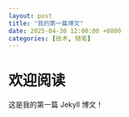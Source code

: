 ```yaml
---
layout: post
title: "我的第一篇博文"
date: 2025-04-30 12:00:00 +0800
categories: [技术, 随笔]
---
```

# 欢迎阅读


这是我的第一篇 Jekyll 博文！